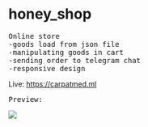 # honey_shop
<pre>
Online store    
-goods load from json file  
-manipulating goods in cart  
-sending order to telegram chat  
-responsive design
</pre>
Live: https://carpatmed.ml
<pre>
Preview:
</pre>
![](preview.gif)
    
